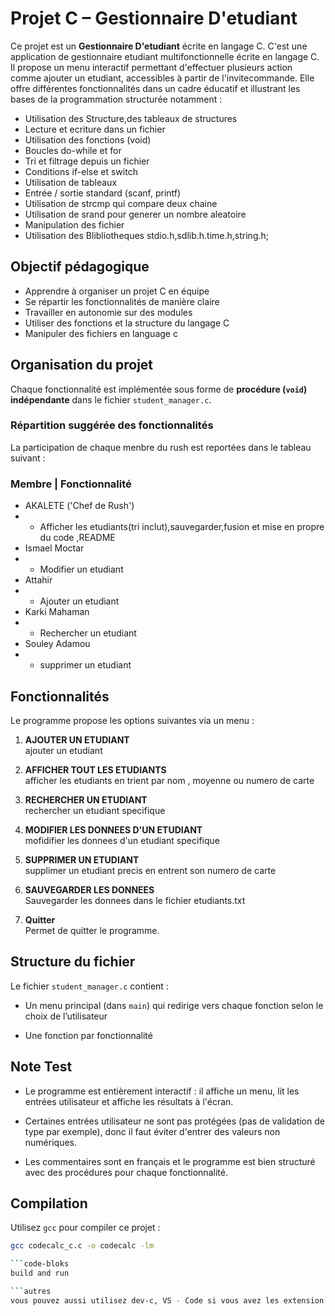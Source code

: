 #  Projet C – Gestionnaire D'etudiant

Ce projet est un **Gestionnaire D'etudiant** écrite en langage C.
C'est une application de gestionnaire etudiant multifonctionnelle écrite en langage C.
 Il propose un menu interactif permettant d'effectuer plusieurs action comme ajouter un etudiant, accessibles à partir de l'invitecommande.
Elle offre différentes fonctionnalités  dans un cadre éducatif et illustrant les bases de la programmation structurée notamment :

- Utilisation des Structure,des tableaux de structures
- Lecture et ecriture dans un fichier
- Utilisation des fonctions (void)
- Boucles do-while et for
- Tri et filtrage depuis un fichier
- Conditions if-else et switch
- Utilisation de tableaux
- Entrée / sortie standard (scanf, printf)
- Utilisation de strcmp qui compare deux chaine
- Utilisation de srand pour generer un nombre aleatoire 
- Manipulation des fichier 
- Utilisation des Blibliotheques stdio.h,sdlib.h.time.h,string.h;


## Objectif pédagogique

- Apprendre à organiser un projet C en équipe
- Se répartir les fonctionnalités de manière claire
- Travailler en autonomie sur des modules
- Utiliser des fonctions et la structure du langage C
- Manipuler des fichiers en language c


## Organisation du projet

Chaque fonctionnalité est implémentée sous forme de **procédure (`void`) indépendante** dans le fichier `student_manager.c`.


### Répartition suggérée des fonctionnalités

La participation de chaque menbre du rush est  reportées dans le tableau suivant :

### Membre                                   | Fonctionnalité
- AKALETE    ('Chef de Rush')
- -   Afficher les etudiants(tri inclut),sauvegarder,fusion et mise en propre du code ,README
- Ismael Moctar
-  -  Modifier un etudiant
- Attahir
- -   Ajouter un etudiant
- Karki Mahaman
-  -  Rechercher un etudiant
- Souley Adamou
-  -  supprimer  un etudiant


## Fonctionnalités

Le programme propose les options suivantes via un menu :

 1. **AJOUTER UN ETUDIANT**  
   ajouter un etudiant

 2. **AFFICHER TOUT LES ETUDIANTS**  
afficher les etudiants en trient par nom , moyenne ou numero de carte

 3. **RECHERCHER UN ETUDIANT**  
   rechercher un etudiant specifique

 4. **MODIFIER LES DONNEES D'UN ETUDIANT**  
mofidifier les donnees d'un etudiant specifique

5. **SUPPRIMER UN ETUDIANT**  
 supplimer un etudiant precis en entrent son numero de carte

6. **SAUVEGARDER LES DONNEES**  
  Sauvegarder les donnees dans le fichier etudiants.txt

0. **Quitter**  
   Permet de quitter le programme.


##  Structure du fichier

Le fichier `student_manager.c` contient :

- Un menu principal (dans `main`) qui redirige vers chaque fonction selon le choix de l’utilisateur

- Une fonction par fonctionnalité


##  Note Test

- Le programme est entièrement interactif : il affiche un menu, lit les entrées utilisateur et affiche les résultats à l'écran.

- Certaines entrées utilisateur ne sont pas protégées (pas de validation de type par exemple), donc il faut éviter d'entrer des valeurs non numériques.

- Les commentaires sont en français et le programme est bien structuré avec des procédures pour chaque fonctionnalité.


##  Compilation

Utilisez `gcc` pour compiler ce projet :

```bash
gcc codecalc_c.c -o codecalc -lm

```code-bloks
build and run

```autres
vous pouvez aussi utilisez dev-c, VS - Code si vous avez les extension requis, C++ Builder

